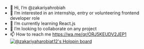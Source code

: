 - 👋 Hi, I’m @zakariyahrobiah
- 👀 I’m interested in an internship, entry or volunteering frontend developer role
- 🌱 I’m currently learning React.js
- 💞️ I’m looking to collaborate on any project
- 📫 How to reach me https://wa.me/qr/ORJ5KEUDV2JEP1
[![@zakariyaharobiat12's Holopin board](https://holopin.me/zakariyaharobiat12)](https://holopin.io/@zakariyaharobiat12)
<!---
zakariyahrobiat/zakariyahrobiat is a ✨ special ✨ repository because its `README.md` (this file) appears on your GitHub profile.
You can click the Preview link to take a look at your changes.
--->
